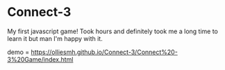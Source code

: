 # Connect-3
My first javascript game! Took hours and definitely took me a long time to learn it but man I'm happy with it.

demo = https://olliesmh.github.io/Connect-3/Connect%20-3%20Game/index.html
